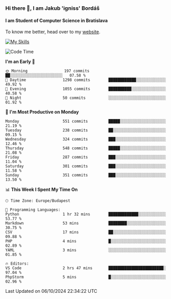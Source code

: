### Hi there 👋, I am Jakub 'igniss' Bordáš

#### I am Student of Computer Science in Bratislava
To know me better, head over to my [website](https://bordas.sk).

[![My Skills](https://skillicons.dev/icons?i=js,html,css,figma,svelte,java,kotlin,python,postgresql,typescript,nest,nodejs)](https://bordas.sk)


<!--START_SECTION:waka-->
![Code Time](http://img.shields.io/badge/Code%20Time-1%2C534%20hrs%2052%20mins-blue)

**I'm an Early 🐤** 

```text
🌞 Morning                197 commits         ██░░░░░░░░░░░░░░░░░░░░░░░   07.58 % 
🌆 Daytime                1298 commits        ████████████░░░░░░░░░░░░░   49.92 % 
🌃 Evening                1055 commits        ██████████░░░░░░░░░░░░░░░   40.58 % 
🌙 Night                  50 commits          ░░░░░░░░░░░░░░░░░░░░░░░░░   01.92 % 
```
📅 **I'm Most Productive on Monday** 

```text
Monday                   551 commits         █████░░░░░░░░░░░░░░░░░░░░   21.19 % 
Tuesday                  238 commits         ██░░░░░░░░░░░░░░░░░░░░░░░   09.15 % 
Wednesday                324 commits         ███░░░░░░░░░░░░░░░░░░░░░░   12.46 % 
Thursday                 548 commits         █████░░░░░░░░░░░░░░░░░░░░   21.08 % 
Friday                   287 commits         ███░░░░░░░░░░░░░░░░░░░░░░   11.04 % 
Saturday                 301 commits         ███░░░░░░░░░░░░░░░░░░░░░░   11.58 % 
Sunday                   351 commits         ███░░░░░░░░░░░░░░░░░░░░░░   13.50 % 
```


📊 **This Week I Spent My Time On** 

```text
🕑︎ Time Zone: Europe/Budapest

💬 Programming Languages: 
Python                   1 hr 32 mins        █████████████░░░░░░░░░░░░   53.77 % 
Markdown                 53 mins             ████████░░░░░░░░░░░░░░░░░   30.75 % 
CSV                      17 mins             ██░░░░░░░░░░░░░░░░░░░░░░░   09.88 % 
PHP                      4 mins              █░░░░░░░░░░░░░░░░░░░░░░░░   02.89 % 
YAML                     3 mins              ░░░░░░░░░░░░░░░░░░░░░░░░░   01.85 % 

🔥 Editors: 
VS Code                  2 hrs 47 mins       ████████████████████████░   97.04 % 
PhpStorm                 5 mins              █░░░░░░░░░░░░░░░░░░░░░░░░   02.96 % 
```


 Last Updated on 06/10/2024 22:34:22 UTC
<!--END_SECTION:waka-->
